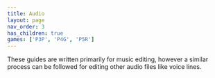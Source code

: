 ```yaml
---
title: Audio
layout: page
nav_order: 3
has_children: true
games: ['P3P', 'P4G', 'P5R']
---
```


These guides are written primarily for music editing, however a similar process can be followed for editing other audio files like voice lines.